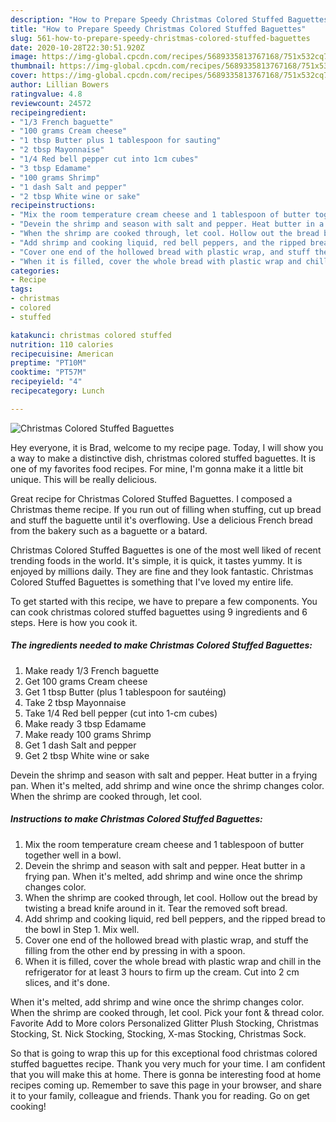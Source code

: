 ```yaml
---
description: "How to Prepare Speedy Christmas Colored Stuffed Baguettes"
title: "How to Prepare Speedy Christmas Colored Stuffed Baguettes"
slug: 561-how-to-prepare-speedy-christmas-colored-stuffed-baguettes
date: 2020-10-28T22:30:51.920Z
image: https://img-global.cpcdn.com/recipes/5689335813767168/751x532cq70/christmas-colored-stuffed-baguettes-recipe-main-photo.jpg
thumbnail: https://img-global.cpcdn.com/recipes/5689335813767168/751x532cq70/christmas-colored-stuffed-baguettes-recipe-main-photo.jpg
cover: https://img-global.cpcdn.com/recipes/5689335813767168/751x532cq70/christmas-colored-stuffed-baguettes-recipe-main-photo.jpg
author: Lillian Bowers
ratingvalue: 4.8
reviewcount: 24572
recipeingredient:
- "1/3 French baguette"
- "100 grams Cream cheese"
- "1 tbsp Butter plus 1 tablespoon for sauting"
- "2 tbsp Mayonnaise"
- "1/4 Red bell pepper cut into 1cm cubes"
- "3 tbsp Edamame"
- "100 grams Shrimp"
- "1 dash Salt and pepper"
- "2 tbsp White wine or sake"
recipeinstructions:
- "Mix the room temperature cream cheese and 1 tablespoon of butter together well in a bowl."
- "Devein the shrimp and season with salt and pepper. Heat butter in a frying pan. When it&#39;s melted, add shrimp and wine once the shrimp changes color."
- "When the shrimp are cooked through, let cool. Hollow out the bread by twisting a bread knife around in it. Tear the removed soft bread."
- "Add shrimp and cooking liquid, red bell peppers, and the ripped bread to the bowl in Step 1. Mix well."
- "Cover one end of the hollowed bread with plastic wrap, and stuff the filling from the other end by pressing in with a spoon."
- "When it is filled, cover the whole bread with plastic wrap and chill in the refrigerator for at least 3 hours to firm up the cream. Cut into 2 cm slices, and it&#39;s done."
categories:
- Recipe
tags:
- christmas
- colored
- stuffed

katakunci: christmas colored stuffed 
nutrition: 110 calories
recipecuisine: American
preptime: "PT10M"
cooktime: "PT57M"
recipeyield: "4"
recipecategory: Lunch

---
```



![Christmas Colored Stuffed Baguettes](https://img-global.cpcdn.com/recipes/5689335813767168/751x532cq70/christmas-colored-stuffed-baguettes-recipe-main-photo.jpg)

Hey everyone, it is Brad, welcome to my recipe page. Today, I will show you a way to make a distinctive dish, christmas colored stuffed baguettes. It is one of my favorites food recipes. For mine, I'm gonna make it a little bit unique. This will be really delicious.

Great recipe for Christmas Colored Stuffed Baguettes. I composed a Christmas theme recipe. If you run out of filling when stuffing, cut up bread and stuff the baguette until it&#39;s overflowing. Use a delicious French bread from the bakery such as a baguette or a batard.

Christmas Colored Stuffed Baguettes is one of the most well liked of recent trending foods in the world. It's simple, it is quick, it tastes yummy. It is enjoyed by millions daily. They are fine and they look fantastic. Christmas Colored Stuffed Baguettes is something that I've loved my entire life.


To get started with this recipe, we have to prepare a few components. You can cook christmas colored stuffed baguettes using 9 ingredients and 6 steps. Here is how you cook it.

<!--inarticleads1-->

##### The ingredients needed to make Christmas Colored Stuffed Baguettes:

1. Make ready 1/3 French baguette
1. Get 100 grams Cream cheese
1. Get 1 tbsp Butter (plus 1 tablespoon for sautéing)
1. Take 2 tbsp Mayonnaise
1. Take 1/4 Red bell pepper (cut into 1-cm cubes)
1. Make ready 3 tbsp Edamame
1. Make ready 100 grams Shrimp
1. Get 1 dash Salt and pepper
1. Get 2 tbsp White wine or sake


Devein the shrimp and season with salt and pepper. Heat butter in a frying pan. When it&#39;s melted, add shrimp and wine once the shrimp changes color. When the shrimp are cooked through, let cool. 

<!--inarticleads2-->

##### Instructions to make Christmas Colored Stuffed Baguettes:

1. Mix the room temperature cream cheese and 1 tablespoon of butter together well in a bowl.
1. Devein the shrimp and season with salt and pepper. Heat butter in a frying pan. When it&#39;s melted, add shrimp and wine once the shrimp changes color.
1. When the shrimp are cooked through, let cool. Hollow out the bread by twisting a bread knife around in it. Tear the removed soft bread.
1. Add shrimp and cooking liquid, red bell peppers, and the ripped bread to the bowl in Step 1. Mix well.
1. Cover one end of the hollowed bread with plastic wrap, and stuff the filling from the other end by pressing in with a spoon.
1. When it is filled, cover the whole bread with plastic wrap and chill in the refrigerator for at least 3 hours to firm up the cream. Cut into 2 cm slices, and it&#39;s done.


When it&#39;s melted, add shrimp and wine once the shrimp changes color. When the shrimp are cooked through, let cool. Pick your font &amp; thread color. Favorite Add to More colors Personalized Glitter Plush Stocking, Christmas Stocking, St. Nick Stocking, Stocking, X-mas Stocking, Christmas Sock. 

So that is going to wrap this up for this exceptional food christmas colored stuffed baguettes recipe. Thank you very much for your time. I am confident that you will make this at home. There is gonna be interesting food at home recipes coming up. Remember to save this page in your browser, and share it to your family, colleague and friends. Thank you for reading. Go on get cooking!
